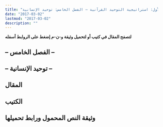 ```yaml
---
title: "استراتيجية التوحيد القرآنية ومنطق السياسة المحمدية – الجزء الأول: استراتيجية التوحيد القرآنية – الفصل الخامس: توحيد الإنسانية"
date: "2017-03-02"
lastmod: "2017-03-02"
description: ""
---
```

**لتصفح المقال في كتيب أو لتحميل وثيقة و-ن-م إضغط على الروابط أسفله**

## **– الفصل الخامس –**

## **– توحيد الإنسانية –**

## المقال

## الكتيب

## وثيقة النص المحمول ورابط تحميلها

###